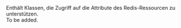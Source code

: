 <Namespace Name="Microsoft.Azure.Management.Redis.Fluent.Models">
  <Docs>
    <summary>Enthält Klassen, die Zugriff auf die Attribute des Redis-Ressourcen zu unterstützen.</summary> 
    <remarks>To be added.</remarks>
  </Docs>
</Namespace>
